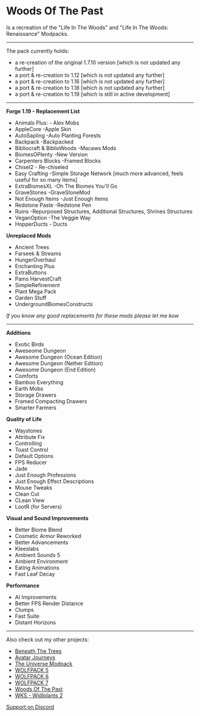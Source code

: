 # Woods Of The Past

Is a recreation of the "Life In The Woods" and "Life In The Woods: Renaissance" Modpacks.

---

The pack currently holds: 

- a re-creation of the original 1.7.10 version [which is not updated any further]
- a port & re-creation to 1.12 [which is not updated any further]
- a port & re-creation to 1.16 [which is not updated any further]
- a port & re-creation to 1.18 [which is not updated any further]
- a port & re-creation to 1.19 [which is still in active development]

---

**Forge 1.19 - Replacement List**

- Animals Plus: - Alex Mobs
- AppleCore -Apple Skin
- AutoSapling -Auto Planting Forests
- Backpack -Backpacked
- Bibliocraft & BiblioWoods -Macaws Mods
- BiomesOPlenty -New Version
- Carpenters Blocks -Framed Blocks
- Chisel2 - Re-chiseled
- Easy Crafting -Simple Storage Network [much more advanced, feels useful for so many items]
- ExtraBiomesXL -Oh The Biomes You'll Go
- GraveStones -GraveStoneMod
- Not Enough Items -Just Enough Items
- Redstone Paste -Redstone Pen
- Ruins -Repurposed Structures, Additional Structures, Shrines Structures
- VeganOption -The Veggie Way
- HopperDucts - Ducts

**Unreplaced Mods**

- Ancient Trees
- Farseek & Streams
- HungerOverhaul
- Enchanting Plus
- ExtraButtons
- Pams HarvestCraft
- SimpleRefinement
- Plant Mega Pack
- Garden Stuff
- UndergroundBiomesConstructs

*If you know any good replacements for these mods please let me kow*

---

**Additions**

- Exotic Birds
- Aweseome Dungeon
- Awesome Dungeon (Ocean Edition)
- Awesome Dungeon (Nether Edition)
- Awesome Dungeon (End Edition)
- Comforts
- Bamboo Everything
- Earth Mobs
- Storage Drawers
- Framed Compacting Drawers
- Smarter Farmers

**Quality of Life**

- Waystones
- Attribute Fix
- Controlling
- Toast Control
- Default Options
- FPS Reducer
- Jade
- Just Enough Professions
- Just Enough Effect Descriptions
- Mouse Tweaks
- Clean Cut
- CLean View
- LootR (for Servers)

**Visual and Sound Improvements**

- Better Biome Blend
- Cosmetic Armor Reworked
- Better Advancements
- Kleeslabs
- Ambient Sounds 5
- Ambient Environment
- Eating Animations
- Fast Leaf Decay

**Performance**

- AI Improvements
- Better FPS Render Distance
- Clumps
- Fast Suite
- Distant Horizons

---

Also check out my other projects:

- [Beneath The Trees](https://www.curseforge.com/minecraft/modpacks/beneath-the-trees)
- [Avatar Journeys](https://www.curseforge.com/minecraft/modpacks/avatar-journeys)
- [The Universe Modpack](https://www.curseforge.com/minecraft/modpacks/universe-modpack)
- [WOLFPACK 5](https://www.curseforge.com/minecraft/modpacks/wolfpack-5)
- [WOLFPACK 6](https://www.curseforge.com/minecraft/modpacks/wolfpack-6)
- [WOLFPACK 7](https://www.curseforge.com/minecraft/modpacks/wolfpack-7)
- [Woods Of The Past](https://www.curseforge.com/minecraft/modpacks/woods-of-the-past)
- [WKS - Widlplants 2](https://www.curseforge.com/minecraft/mc-mods/wks-wildplants)


[Support on Discord](https://discord.gg/gHcHGuDY)
